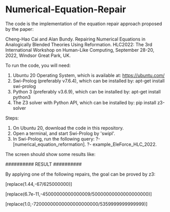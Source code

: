 # Numerical-Equation-Repair

The code is the implementation of the equation repair approach proposed by the paper:

Cheng-Hao Cai and Alan Bundy.
Repairing Numerical Equations in Analogically Blended Theories Using Reformation.
HLC2022: The 3rd International Workshop on Human-Like Computing, September 28-20, 2022, Windsor Great Park, UK.

To run the code, you will need:
1. Ubuntu 20 Operating System, which is available at: https://ubuntu.com/
2. Swi-Prolog (preferably v7.6.4), which can be installed by: apt-get install swi-prolog
3. Python 3 (preferably v3.6.9), which can be installed by: apt-get install python3
4. The Z3 solver with Python API, which can be installed by: pip install z3-solver

Steps:
1. On Ubuntu 20, download the code in this repository.
2. Open a terminal, and start Swi-Prolog by 'swipl'.
3. In Swi-Prolog, run the following query:
  ?- [numerical_equation_reformation].
  ?- example_EleForce_HLC_2022.

The screen should show some results like:

########## RESULT ##########

By applying one of the following repairs, the goal can be proved by z3:

[replace(1.44,-67/625000000)]

[replace(6.7e-11,-45000000000000009/50000000000000000000)]

[replace(1.0,-72000000000000000000000/5359999999999999)]


